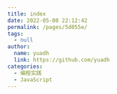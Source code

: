 ```yaml
---
title: index
date: 2022-05-08 22:12:42
permalink: /pages/5d055e/
tags: 
  - null
author: 
  name: yuadh
  link: https://github.com/yuadh
categories: 
  - 编程实践
  - JavaScript
---
```

